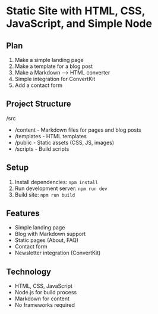 # Static Site with HTML, CSS, JavaScript, and Simple Node

## Plan

1. Make a simple landing page
2. Make a template for a blog post
3. Make a Markdown --> HTML converter
4. Simple integration for ConvertKit
5. Add a contact form

## Project Structure

/src
  - /content - Markdown files for pages and blog posts
  - /templates - HTML templates
  - /public - Static assets (CSS, JS, images)
  - /scripts - Build scripts

## Setup

1. Install dependencies: `npm install`
2. Run development server: `npm run dev`
3. Build site: `npm run build`

## Features

- Simple landing page
- Blog with Markdown support
- Static pages (About, FAQ)
- Contact form
- Newsletter integration (ConvertKit)

## Technology

- HTML, CSS, JavaScript
- Node.js for build process
- Markdown for content
- No frameworks required